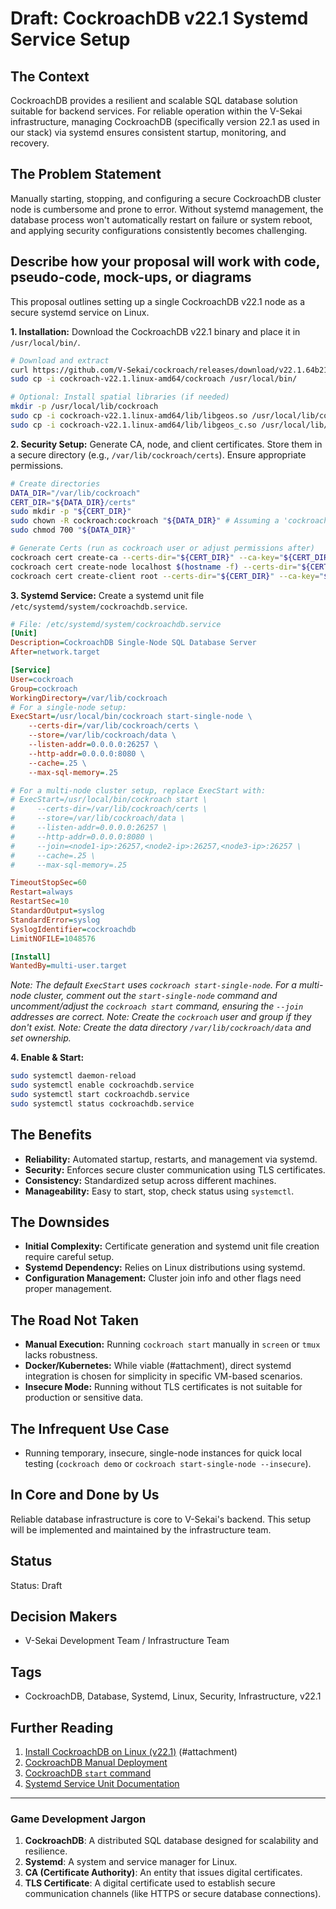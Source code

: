 # Draft: CockroachDB v22.1 Systemd Service Setup

## The Context

CockroachDB provides a resilient and scalable SQL database solution suitable for backend services. For reliable operation within the V-Sekai infrastructure, managing CockroachDB (specifically version 22.1 as used in our stack) via systemd ensures consistent startup, monitoring, and recovery.

## The Problem Statement

Manually starting, stopping, and configuring a secure CockroachDB cluster node is cumbersome and prone to error. Without systemd management, the database process won't automatically restart on failure or system reboot, and applying security configurations consistently becomes challenging.

## Describe how your proposal will work with code, pseudo-code, mock-ups, or diagrams

This proposal outlines setting up a single CockroachDB v22.1 node as a secure systemd service on Linux.

**1. Installation:**
Download the CockroachDB v22.1 binary and place it in `/usr/local/bin/`.

```bash
# Download and extract
curl https://github.com/V-Sekai/cockroach/releases/download/v22.1.64b21683521d9a8735ad/cockroach-v22.1.64b21683521d9a8735ad.linux-amd64.tgz | tar -xz
sudo cp -i cockroach-v22.1.linux-amd64/cockroach /usr/local/bin/

# Optional: Install spatial libraries (if needed)
mkdir -p /usr/local/lib/cockroach
sudo cp -i cockroach-v22.1.linux-amd64/lib/libgeos.so /usr/local/lib/cockroach/
sudo cp -i cockroach-v22.1.linux-amd64/lib/libgeos_c.so /usr/local/lib/cockroach/
```

**2. Security Setup:**
Generate CA, node, and client certificates. Store them in a secure directory (e.g., `/var/lib/cockroach/certs`). Ensure appropriate permissions.

```bash
# Create directories
DATA_DIR="/var/lib/cockroach"
CERT_DIR="${DATA_DIR}/certs"
sudo mkdir -p "${CERT_DIR}"
sudo chown -R cockroach:cockroach "${DATA_DIR}" # Assuming a 'cockroach' user/group exists
sudo chmod 700 "${DATA_DIR}"

# Generate Certs (run as cockroach user or adjust permissions after)
cockroach cert create-ca --certs-dir="${CERT_DIR}" --ca-key="${CERT_DIR}/ca.key"
cockroach cert create-node localhost $(hostname -f) --certs-dir="${CERT_DIR}" --ca-key="${CERT_DIR}/ca.key"
cockroach cert create-client root --certs-dir="${CERT_DIR}" --ca-key="${CERT_DIR}/ca.key"
```

**3. Systemd Service:**
Create a systemd unit file `/etc/systemd/system/cockroachdb.service`.

```ini
# File: /etc/systemd/system/cockroachdb.service
[Unit]
Description=CockroachDB Single-Node SQL Database Server
After=network.target

[Service]
User=cockroach
Group=cockroach
WorkingDirectory=/var/lib/cockroach
# For a single-node setup:
ExecStart=/usr/local/bin/cockroach start-single-node \
    --certs-dir=/var/lib/cockroach/certs \
    --store=/var/lib/cockroach/data \
    --listen-addr=0.0.0.0:26257 \
    --http-addr=0.0.0.0:8080 \
    --cache=.25 \
    --max-sql-memory=.25

# For a multi-node cluster setup, replace ExecStart with:
# ExecStart=/usr/local/bin/cockroach start \
#     --certs-dir=/var/lib/cockroach/certs \
#     --store=/var/lib/cockroach/data \
#     --listen-addr=0.0.0.0:26257 \
#     --http-addr=0.0.0.0:8080 \
#     --join=<node1-ip>:26257,<node2-ip>:26257,<node3-ip>:26257 \
#     --cache=.25 \
#     --max-sql-memory=.25

TimeoutStopSec=60
Restart=always
RestartSec=10
StandardOutput=syslog
StandardError=syslog
SyslogIdentifier=cockroachdb
LimitNOFILE=1048576

[Install]
WantedBy=multi-user.target
```

_Note: The default `ExecStart` uses `cockroach start-single-node`. For a multi-node cluster, comment out the `start-single-node` command and uncomment/adjust the `cockroach start` command, ensuring the `--join` addresses are correct._
_Note: Create the `cockroach` user and group if they don't exist._
_Note: Create the data directory `/var/lib/cockroach/data` and set ownership._

**4. Enable & Start:**

```bash
sudo systemctl daemon-reload
sudo systemctl enable cockroachdb.service
sudo systemctl start cockroachdb.service
sudo systemctl status cockroachdb.service
```

## The Benefits

- **Reliability:** Automated startup, restarts, and management via systemd.
- **Security:** Enforces secure cluster communication using TLS certificates.
- **Consistency:** Standardized setup across different machines.
- **Manageability:** Easy to start, stop, check status using `systemctl`.

## The Downsides

- **Initial Complexity:** Certificate generation and systemd unit file creation require careful setup.
- **Systemd Dependency:** Relies on Linux distributions using systemd.
- **Configuration Management:** Cluster join info and other flags need proper management.

## The Road Not Taken

- **Manual Execution:** Running `cockroach start` manually in `screen` or `tmux` lacks robustness.
- **Docker/Kubernetes:** While viable (#attachment), direct systemd integration is chosen for simplicity in specific VM-based scenarios.
- **Insecure Mode:** Running without TLS certificates is not suitable for production or sensitive data.

## The Infrequent Use Case

- Running temporary, insecure, single-node instances for quick local testing (`cockroach demo` or `cockroach start-single-node --insecure`).

## In Core and Done by Us

Reliable database infrastructure is core to V-Sekai's backend. This setup will be implemented and maintained by the infrastructure team.

## Status

Status: Draft <!-- Draft | Proposed | Rejected | Accepted | Deprecated | Superseded by -->

## Decision Makers

- V-Sekai Development Team / Infrastructure Team

## Tags

- CockroachDB, Database, Systemd, Linux, Security, Infrastructure, v22.1

## Further Reading

1. [Install CockroachDB on Linux (v22.1)](https://www.cockroachlabs.com/docs/v22.1/install-cockroachdb-linux.html) (#attachment)
2. [CockroachDB Manual Deployment](https://www.cockroachlabs.com/docs/v22.1/manual-deployment.html)
3. [CockroachDB `start` command](https://www.cockroachlabs.com/docs/v22.1/cockroach-start.html)
4. [Systemd Service Unit Documentation](https://www.freedesktop.org/software/systemd/man/systemd.service.html)

---

### Game Development Jargon

1. **CockroachDB**: A distributed SQL database designed for scalability and resilience.
2. **Systemd**: A system and service manager for Linux.
3. **CA (Certificate Authority)**: An entity that issues digital certificates.
4. **TLS Certificate**: A digital certificate used to establish secure communication channels (like HTTPS or secure database connections).
